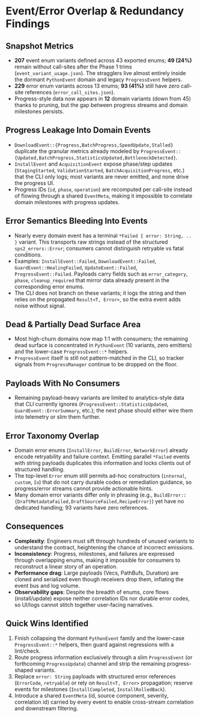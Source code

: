 # Event/Error Overlap & Redundancy Findings

## Snapshot Metrics
- **207** event enum variants defined across 43 exported enums; **49 (24%)** remain without call-sites after the Phase 1 trims (`event_variant_usage.json`). The stragglers live almost entirely inside the dormant `PythonEvent` domain and legacy `ProgressEvent` helpers.
- **229** error enum variants across 13 enums; **93 (41%)** still have zero call-site references (`error_call_sites.json`).
- Progress-style data now appears in **12** domain variants (down from 45) thanks to pruning, but the gap between progress streams and domain milestones persists.

## Progress Leakage Into Domain Events
- `DownloadEvent::{Progress,BatchProgress,SpeedUpdate,Stalled}` duplicate the granular metrics already modeled by `ProgressEvent::{Updated,BatchProgress,StatisticsUpdated,BottleneckDetected}`.
- `InstallEvent` and `AcquisitionEvent` expose phase/step updates (`StagingStarted`, `ValidationStarted`, `BatchAcquisitionProgress`, etc.) that the CLI only logs; most variants are never emitted, and none drive the progress UI.
- Progress IDs (`id`, `phase`, `operation`) are recomputed per call-site instead of flowing through a shared `EventMeta`, making it impossible to correlate domain milestones with progress updates.

## Error Semantics Bleeding Into Events
- Nearly every domain event has a terminal `*Failed { error: String, .. }` variant. This transports raw strings instead of the structured `sps2_errors::Error`; consumers cannot distinguish retryable vs fatal conditions.
- Examples: `InstallEvent::Failed`, `DownloadEvent::Failed`, `GuardEvent::HealingFailed`, `UpdateEvent::Failed`, `ProgressEvent::Failed`. Payloads carry fields such as `error_category`, `phase`, `cleanup_required` that mirror data already present in the corresponding error enums.
- The CLI does not branch on these variants; it logs the string and then relies on the propagated `Result<T, Error>`, so the extra event adds noise without signal.

## Dead & Partially Dead Surface Area
- Most high-churn domains now map 1:1 with consumers; the remaining dead surface is concentrated in `PythonEvent` (10 variants, zero emitters) and the lower-case `ProgressEvent::*` helpers.
- `ProgressEvent` itself is still not pattern-matched in the CLI, so tracker signals from `ProgressManager` continue to be dropped on the floor.

## Payloads With No Consumers
- Remaining payload-heavy variants are limited to analytics-style data that CLI currently ignores (`ProgressEvent::StatisticsUpdated`, `GuardEvent::ErrorSummary`, etc.); the next phase should either wire them into telemetry or slim them further.

## Error Taxonomy Overlap
- Domain error enums (`InstallError`, `BuildError`, `NetworkError`) already encode retryability and failure context. Emitting parallel `*Failed` events with string payloads duplicates this information and locks clients out of structured handling.
- The top-level `Error` enum still permits ad-hoc constructors (`internal`, `custom`, `Io`) that do not carry durable codes or remediation guidance, so progress/error streams cannot provide actionable hints.
- Many domain error variants differ only in phrasing (e.g., `BuildError::{DraftMetadataFailed,DraftSourceFailed,RecipeError}`) yet have no dedicated handling; 93 variants have zero references.

## Consequences
- **Complexity**: Engineers must sift through hundreds of unused variants to understand the contract, heightening the chance of incorrect emissions.
- **Inconsistency**: Progress, milestones, and failures are expressed through overlapping enums, making it impossible for consumers to reconstruct a linear story of an operation.
- **Performance drag**: Large payloads (Vecs, PathBufs, Duration) are cloned and serialized even though receivers drop them, inflating the event bus and log volume.
- **Observability gaps**: Despite the breadth of enums, core flows (install/update) expose neither correlation IDs nor durable error codes, so UI/logs cannot stitch together user-facing narratives.

## Quick Wins Identified
1. Finish collapsing the dormant `PythonEvent` family and the lower-case `ProgressEvent::*` helpers, then guard against regressions with a lint/check.
2. Route progress information exclusively through a slim `ProgressEvent` (or forthcoming `ProgressUpdate`) channel and strip the remaining progress-shaped variants.
3. Replace `error: String` payloads with structured error references (`ErrorCode`, `retryable`) or rely on `Result<T, Error>` propagation; reserve events for milestones (`InstallCompleted`, `InstallRolledBack`).
4. Introduce a shared `EventMeta` (id, source component, severity, correlation id) carried by every event to enable cross-stream correlation and downstream filtering.
